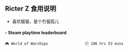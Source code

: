 ## Ricter Z 食用说明
- 喜欢猫猫，是个冇猫孤儿

<!-- steam-box start -->
#### - Steam playtime leaderboard
```text
🎮 World of Warships                 🕘 186 hrs 53 mins
```
<!-- Powered by https://github.com/YouEclipse/steam-box . -->
<!-- steam-box end -->
